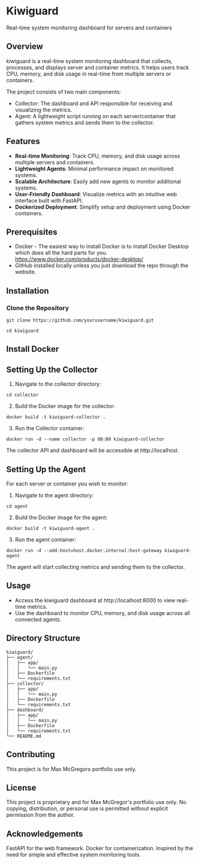 # Kiwiguard

Real-time system monitoring dashboard for servers and containers

## Overview
kiwiguard is a real-time system monitoring dashboard that collects, processes, and displays server and container metrics. It helps users track CPU, memory, and disk usage in real-time from multiple servers or containers.

The project consists of two main components:
* Collector: The dashboard and API responsible for receiving and visualizing the metrics.
* Agent: A lightweight script running on each server/container that gathers system metrics and sends them to the collector.

## Features

* **Real-time Monitoring**: Track CPU, memory, and disk usage across multiple servers and containers.
* **Lightweight Agents**: Minimal performance impact on monitored systems.
* **Scalable Architecture**: Easily add new agents to monitor additional systems.
* **User-Friendly Dashboard**: Visualize metrics with an intuitive web interface built with FastAPI.
* **Dockerized Deployment**: Simplify setup and deployment using Docker containers.

## Prerequisites

* Docker - The easiest way to install Docker is to install Docker Desktop which does all the hard parts for you.
https://www.docker.com/products/docker-desktop/
* GitHub installed locally unless you just download the repo through the website.

## Installation
### Clone the Repository

```
git clone https://github.com/yourusername/kiwiguard.git
```
```
cd kiwiguard 
```

## Install Docker


## Setting Up the Collector
1. Navigate to the collector directory:
```
cd collector
```
2. Build the Docker image for the collector:

```
docker build -t kiwiguard-collector .
```
3. Run the Collector container:
```
docker run -d --name collector -p 80:80 kiwiguard-collector
```
The collector API and dashboard will be accessible at http://localhost.


## Setting Up the Agent
For each server or container you wish to monitor:

1. Navigate to the agent directory:
```
cd agent
```
2. Build the Docker image for the agent:

```
docker build -t kiwiguard-agent .
```
3. Run the agent container:
```
docker run -d --add-host=host.docker.internal:host-gateway kiwiguard-agent
```

The agent will start collecting metrics and sending them to the collector.

## Usage
* Access the kiwiguard dashboard at http://localhost:8000 to view real-time metrics.
* Use the dashboard to monitor CPU, memory, and disk usage across all connected agents.

## Directory Structure

```
kiwiguard/
├── agent/
│   ├── app/
│   │   └── main.py
│   ├── Dockerfile
│   └── requirements.txt
├── collector/
│   ├── app/
│   │   └── main.py
│   ├── Dockerfile
│   └── requirements.txt
├── dashboard/
│   ├── app/
│   │   └── main.py
│   ├── Dockerfile
│   └── requirements.txt
└── README.md
```


## Contributing
This project is for Max McGregors portfolio use only.

## License
This project is proprietary and for Max McGregor's portfolio use only. No copying, distribution, or personal use is permitted without explicit permission from the author.

## Acknowledgements
FastAPI for the web framework.
Docker for containerization.
Inspired by the need for simple and effective system monitoring tools.